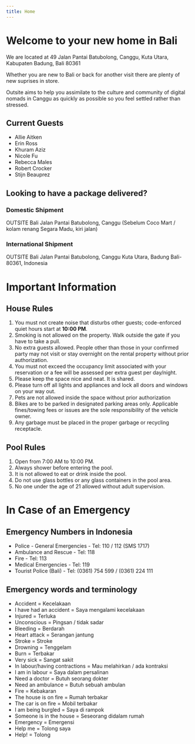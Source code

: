 ```yaml
---
title: Home
---
```


# Welcome to your new home in Bali
We are located at 49 Jalan Pantai Batubolong, Canggu, Kuta Utara, Kabupaten Badung, Bali 80361

Whether you are new to Bali or back for another visit there are plenty of new suprises in store.

Outsite aims to help you assimilate to the culture and community of digital nomads in Canggu as quickly as possible so you feel settled rather than stressed.

## Current Guests
* Allie Aitken
* Erin Ross
* Khuram Aziz
* Nicole Fu
* Rebecca Males
* Robert Crocker
* Stijn Beauprez

## Looking to have a package delivered?
### Domestic Shipment
OUTSITE Bali
Jalan Pantai Batubolong, Canggu
(Sebelum Coco Mart / kolam renang Segara Madu, kiri jalan)

### International Shipment
OUTSITE Bali
Jalan Pantai Batubolong, Canggu
Kuta Utara, Badung Bali-80361, Indonesia

# Important Information

## House Rules
1. You must not create noise that disturbs other guests; code-enforced quiet hours start at **10:00 PM**. 
2. Smoking is not allowed on the property. Walk outside the gate if you have to take a pull.
3. No extra guests allowed. People other than those in your confirmed party may not visit or stay overnight on the rental property without prior authorization.
4. You must not exceed the occupancy limit associated with your reservation or a fee will be assessed per extra guest per day/night.
5. Please keep the space nice and neat. It is shared.
6. Please turn off all lights and appliances and lock all doors and windows on your way out. 
7. Pets are not allowed inside the space without prior authorization
8. Bikes are to be parked in designated parking areas only. Applicable fines/towing fees or issues are the sole responsibility of the vehicle owner. 
9. Any garbage must be placed in the proper garbage or recycling receptacle.

## Pool Rules
1. Open from 7:00 AM to 10:00 PM.
2. Always shower before entering the pool.
3. It is not allowed to eat or drink inside the pool.
4. Do not use glass bottles or any glass containers in the pool area.
5. No one under the age of 21 allowed without adult supervision.

# In Case of an Emergency

## Emergency Numbers in Indonesia
* Police - General Emergencies - Tel: 110 / 112 (SMS 1717)
* Ambulance and Rescue - Tel: 118
* Fire - Tel: 113
* Medical Emergencies - Tel: 119
* Tourist Police (Bali) - Tel: (0361) 754 599 / (0361) 224 111

## Emergency words and terminology
* Accident = Kecelakaan
* I have had an accident = Saya mengalami kecelakaan
* Injured = Terluka
* Unconscious = Pingsan / tidak sadar
* Bleeding = Berdarah
* Heart attack = Serangan jantung
* Stroke = Stroke
* Drowning = Tenggelam
* Burn = Terbakar
* Very sick = Sangat sakit
* In labour/having contractions = Mau melahirkan / ada kontraksi
* I am in labour = Saya dalam persalinan
* Need a doctor = Butuh seorang dokter
* Need an ambulance = Butuh sebuah ambulan
* Fire = Kebakaran
* The house is on fire = Rumah terbakar
* The car is on fire = Mobil terbakar
* I am being burgled = Saya di rampok
* Someone is in the house = Seseorang didalam rumah
* Emergency = Emergensi
* Help me = Tolong saya
* Help! = Tolong